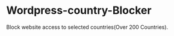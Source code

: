 Wordpress-country-Blocker
=========================

Block website access to selected countries(Over 200 Countries).
